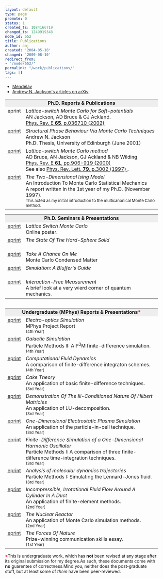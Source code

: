 ```yaml
---
layout: default
type: page
promote: 0
status: 1
created_ts: 1084166719
changed_ts: 1249919348
node_id: 552
title: Publications
author: anj
created: '2004-05-10'
changed: '2009-08-10'
redirect_from:
- "/node/552/"
permalink: "/work/publications/"
tags: []
---
```


* [Mendelay](http://www.mendeley.com/profiles/andrew-jackson/)
* [Andrew N. Jackson's articles on arXiv](http://arxiv.org/a/jackson_a_2)

<table width="100%" border="0" cellpadding="5" align="center">
<tr>
<td colspan="2" bgcolor="#eeeeee" align="center">
<font size="+0">
<b>Ph.D. Reports &amp; Publications</b>
</font>
</td>
</tr>
<tr>
<td valign="top">eprint</td>
<td>
<i>Lattice-switch Monte Carlo for Soft-potentials</i> <br>
AN Jackson, AD Bruce &amp; GJ Ackland.<br><a href="http://link.aps.org/abstract/PRE/v65/e036710">
Phys. Rev. E <b>65</b>, p.036710 (2002)
</a>
</td>
</tr>
<tr>
<td valign="top">
<a href="http://www.ph.ed.ac.uk/cmatter/cgi-bin/archive/show.cgi?db=theses&id=2">eprint</a>
</td>
<td><i>Structural Phase Behaviour Via Monte Carlo Techniques</i>
<br>
Andrew N. Jackson<br>
Ph.D. Thesis, University of Edinburgh (June 2001)
</td>
</tr>
<tr>
<td valign="top">
<a href="http://xxx.soton.ac.uk/abs/cond-mat/9910330">eprint</a>
</td><td>
<i>Lattice-switch Monte Carlo method</i>
<br>
AD Bruce, AN Jackson, GJ Ackland &amp; NB Wilding<br>
<a href="http://link.aps.org/abstract/PRE/v61/p906">
Phys. Rev. E <b>61</b>, pp.906-919 (2000)
</a>
<br>See also <a href="http://link.aps.org/abstract/PRL/v79/p3002">
Phys. Rev. Lett. <b>79</b>, p.3002 (1997)
</a>.
</td>
</tr>
<tr>
<td valign="top">
<a href="/ix2v/comphys/docs/phd/!IsingMCMC.pdf">eprint</a>
</td><td>
<i>The Two-Dimensional Ising Model</i>
<br>
An Introduction To Monte Carlo Statistical Mechanics<br>
A report written in the 1st year of my Ph.D. (November 1997).<br>
<font size="-1">This acted as my initial introduction to the multicanonical Monte Carlo method.</font>
</td>
</tr>
</table>

<table width="100%" border="0" cellpadding="5" align="center">
<tr>
<td colspan="2" bgcolor="#eeeeee" align="center">
<font size="+0">
<b>Ph.D. Seminars &amp; Presentations</b>
</font>
</td>
</tr><tr>
<td valign="top">
<a href="/ix2v/comphys/docs/phd/poster">eprint</a>
</td><td>
<i>Lattice Switch Monte Carlo</i>
<br>
Online poster.
</td>
</tr>
<tr>
<td valign="top">
<a href="/ix2v/comphys/docs/phd/hs-refrev.pdf">eprint</a></td>
<td>
<i>The State Of The Hard-Sphere Solid</i>
<br>
<br></td>
</tr>
<tr>
<td valign="top">
<a href="/ix2v/comphys/docs/phd/mccm.pdf">eprint</a></td>
<td>
<i>Take A Chance On Me</i>
<br>
Monte Carlo Condensed Matter<br></td>
</tr>
<tr>
<td valign="top"><a href="/ix2v/comphys/docs/phd/simguide.pdf">eprint</a>
</td>
<td>
<i>Simulation: A Bluffer's Guide</i>
<br>
<br></td>
</tr>
<tr><td valign="top">
<a href="/ix2v/comphys/docs/phd/ifm.pdf">eprint</a>
</td>
<td>
<i>Interaction-Free Measurement</i>
<br>
A brief look at a very wierd corner of quantum mechanics.<br></td></tr>
</table>

<table width="100%" border="0" cellpadding="5" cellspacing="5"></table>

<table width="100%" border="0" cellpadding="5" align="center">
<tr>
<td colspan="2" bgcolor="#eeeeee" align="center">
<font size="+0">
<b>Undergraduate (MPhys) Reports &amp; Presentations<font color="#ff0000">*</font>
</b>
</font></td>
</tr>
<tr>
<td valign="top">
<a href="/ix2v/comphys/docs/ug/y4-project.pdf">eprint</a>
</td>
<td>
<i>Electro-optics Simulation</i>
<br>MPhys Project Report<br>
<font size="-1">(4th Year)</font>
</td>
</tr>
<tr>
<td valign="top">
<a href="/ix2v/comphys/docs/ug/y4-pmii-galactic.pdf">eprint</a>
</td>
<td><i>Galactic Simulation</i> <br>
Particle Methods II: A P<sup>3</sup>M finite-difference simulation.<br>
<font size="-1">(4th Year)</font>
</td> </tr>
<tr> <td valign="top"> <a href="/ix2v/comphys/docs/ug/y4-cfd.pdf">eprint</a></td> <td>
<i>Computational Fluid Dynamics</i> <br>
A comparison of finite-difference integraton schemes.<br>
<font size="-1">(4th Year)</font>
</td> </tr>
<tr> <td valign="top"><a href="/ix2v/comphys/docs/ug/y3-fd-caketheory.pdf">eprint</a> </td> <td>
<i>Cake Theory</i> <br>
An application of basic finite-difference techniques.<br>
<font size="-1">(3rd Year)</font>
</td> </tr><tr> <td valign="top"> <a href="/ix2v/comphys/docs/ug/y3-na-hilbert.pdf">eprint</a> </td> <td>
<i>Demonstration Of The Ill-Conditioned Nature Of Hilbert Matricies</i> <br>
An application of LU-decomposition.<br>
<font size="-1">(3rd Year)</font></td> </tr>
<tr> <td valign="top"> <a href="/ix2v/comphys/docs/ug/y3-pic-plasma.pdf">eprint</a> </td> <td>
<i>One-Dimensional Electrostatic Plasma Simulation</i> <br>An application of the particle-in-cell technique.<br>
<font size="-1">(3rd Year)</font>
</td> </tr>
<tr> <td valign="top"> <a href="/ix2v/comphys/docs/ug/y3-pm1-fd-ho.pdf">eprint</a> </td> <td><i>Finite-Difference Simulation of a One-Dimensional Harmonic Oscillator</i> <br>
Particle Methods I: A comparison of three finite-difference time-integration techniques.<br>
<font size="-1">(3rd Year)</font>
</td> </tr>
<tr> <td valign="top"> <a href="/ix2v/comphys/docs/ug/y3-pm2-md-lj.pdf">eprint</a></td> <td>
<i>Analysis of molecular dynamics trajectories</i> <br>
Particle Methods I: Simulating the Lennard-Jones fluid.<br>
<font size="-1">(3rd Year)</font>
</td> </tr>
<tr> <td valign="top"><a href="/ix2v/comphys/docs/ug/y2-fe-flow.pdf">eprint</a> </td> <td>
<i>Incompressible, Irrotational Fluid Flow Around A Cylinder In A Duct</i> <br>
An application of finite-element methods.<br>
<font size="-1">(2nd Year)</font>
</td> </tr><tr> <td valign="top"> <a href="/ix2v/comphys/docs/ug/y2-mc-reactor.pdf">eprint</a> </td> <td>
<i>The Nuclear Reactor</i> <br>
An application of Monte Carlo simulation methods.<br>
<font size="-1">(2nd Year)</font></td> </tr>
<tr> <td valign="top"> <a href="/ix2v/comphys/docs/ug/y1-forces.pdf">eprint</a> </td> <td>
<i>The Forces Of Nature</i> <br>Prize-winning communication skills essay.<br>
<font size="-1">(1st Year)</font>
</td> </tr>
</table>
<p>

<font color="#ff0000">*</font>This is undergraduate work, which has <b>not</b> been revised at any stage after its original submission for my degree.As such, these documents come with <b>no</b> guarentee of correctness.Mind you, neither does the post-graduate stuff, but at least some of <i>them</i> have been peer-reviewed.</p>
